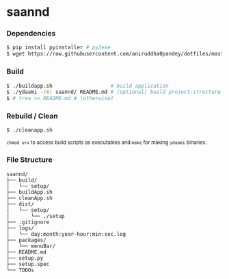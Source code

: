 # saannd 

### Dependencies
```bash
$ pip install pyinstaller # py2exe
$ wget https://raw.githubusercontent.com/aniruddha0pandey/dotfiles/master/.scripts/ydaami.c
```
### Build
```bash
$ ./buildapp.sh                   # build application
$ ./ydaami -rm! saannd/ README.md # (optional) build project-structure markdown
$ # tree >> README.md # (otherwise)
```
### Rebuild / Clean
```bash
$ ./cleanapp.sh
```  
<sub><code>chmod u+x</code> to access build scripts as executables and <code>make</code> for making <code>ydaami</code> binaries.</sub>
  
### File Structure
```
saannd/
├── build/
│   └── setup/
├── buildApp.sh
├── cleanApp.sh
├── dist/
│   └── setup/
|       └── ./setup
├── .gitignore
├── logs/
│   └── day:month:year-hour:min:sec.log
├── packages/
│   └── menuBar/
├── README.md
├── setup.py
├── setup.spec
└── TODOs
```
